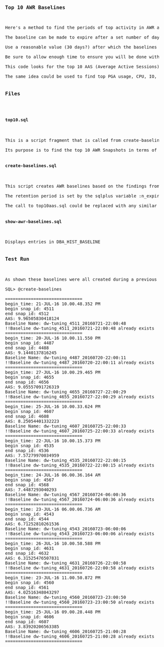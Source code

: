 
<pre>

<h3>Top 10 AWR Baselines</h3>

Here's a method to find the periods of top activity in AWR and create a baseline for the top 10 periods.

The baseline can be made to expire after a set number of days so that you can just set them and forget them.

Use a reasonable value (30 days?) after which the baselines will just expire.

Be sure to allow enough time to ensure you will be done with them.

This code looks for the top 10 AAS (Average Active Sessions) periods and creates a baseline for each.

The same idea could be used to find top PGA usage, CPU, IO, etc.

<h3>Files</h3>

<h4>top10.sql</h4>

This is a script fragment that is called from create-baselines.sql.

Its purpose is to find the top 10 AWR Snapshots in terms of maximum AAS (Average Active Sessions)

<h4>create-baselines.sql</h4>

This script creates AWR baselines based on the findings from top10aas.sql.

The retention period is set by the sqlplus variable :n_expire_days, and is currently set to 1 day

The call to top10aas.sql could be replaced with any similar SQL fragment that finds the top N snap_id's based on PGA usage, IO, etc.

<h4>show-awr-baselines.sql</h4>

Displays entries in DBA_HIST_BASELINE

<h3>Test Run</h3>

As shown these baselines were all created during a previous execution of the script

SQL> @create-baselines

==============================
begin_time: 21-JUL-16 10.00.48.352 PM
begin snap_id: 4511
end snap_id: 4512
AAS: 9.96505830418124
Baseline Name: dw-tuning_4511_20160721-22:00:48
!!Baseline dw-tuning_4511_20160721-22:00:48 already exists
==============================
begin_time: 20-JUL-16 10.00.11.550 PM
begin snap_id: 4487
end snap_id: 4488
AAS: 9.1440137816245
Baseline Name: dw-tuning_4487_20160720-22:00:11
!!Baseline dw-tuning_4487_20160720-22:00:11 already exists
==============================
begin_time: 27-JUL-16 10.00.29.465 PM
begin snap_id: 4655
end snap_id: 4656
AAS: 9.05557091726319
Baseline Name: dw-tuning_4655_20160727-22:00:29
!!Baseline dw-tuning_4655_20160727-22:00:29 already exists
==============================
begin_time: 25-JUL-16 10.00.33.624 PM
begin snap_id: 4607
end snap_id: 4608
AAS: 8.25054401332223
Baseline Name: dw-tuning_4607_20160725-22:00:33
!!Baseline dw-tuning_4607_20160725-22:00:33 already exists
==============================
begin_time: 22-JUL-16 10.00.15.373 PM
begin snap_id: 4535
end snap_id: 4536
AAS: 7.57279970034959
Baseline Name: dw-tuning_4535_20160722-22:00:15
!!Baseline dw-tuning_4535_20160722-22:00:15 already exists
==============================
begin_time: 24-JUL-16 06.00.36.164 AM
begin snap_id: 4567
end snap_id: 4568
AAS: 7.4487293040293
Baseline Name: dw-tuning_4567_20160724-06:00:36
!!Baseline dw-tuning_4567_20160724-06:00:36 already exists
==============================
begin_time: 23-JUL-16 06.00.06.736 AM
begin snap_id: 4543
end snap_id: 4544
AAS: 6.71252810261536
Baseline Name: dw-tuning_4543_20160723-06:00:06
!!Baseline dw-tuning_4543_20160723-06:00:06 already exists
==============================
begin_time: 26-JUL-16 10.00.58.588 PM
begin snap_id: 4631
end snap_id: 4632
AAS: 6.31525476507831
Baseline Name: dw-tuning_4631_20160726-22:00:58
!!Baseline dw-tuning_4631_20160726-22:00:58 already exists
==============================
begin_time: 23-JUL-16 11.00.50.872 PM
begin snap_id: 4560
end snap_id: 4561
AAS: 4.02516348043297
Baseline Name: dw-tuning_4560_20160723-23:00:50
!!Baseline dw-tuning_4560_20160723-23:00:50 already exists
==============================
begin_time: 25-JUL-16 09.00.28.448 PM
begin snap_id: 4606
end snap_id: 4607
AAS: 3.83920206563385
Baseline Name: dw-tuning_4606_20160725-21:00:28
!!Baseline dw-tuning_4606_20160725-21:00:28 already exists
==============================




</pre>
